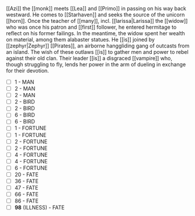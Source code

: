 [[Azi]] the [[monk]] meets [[Lea]] and [[Primo]] in passing on his way back westward. He comes to [[Starhaven]] and seeks the source of the unicorn [[horn]]. Once the teacher of [[many]], incl. [[larissa|Larissa]] the [[widow]] who was once his patron and [[first]] follower, he entered hermitage to reflect on his former failings. In the meantime, the widow spent her wealth on material, among them alabaster statues. He [[is]] joined by [[zephyr|Zephyr]] [[Pirates]], an airborne hanggliding gang of outcasts from an island. The wish of these outlaws [[is]] to gather men and power to rebel against their old clan. Their leader [[is]] a disgraced [[vampire]] who, though struggling to fly, lends her power in the arm of dueling in exchange for their devotion.




- [ ] 1 - MAN
- [ ] 2 - MAN
- [ ] 2 - MAN
- [ ] 2 - BIRD
- [ ] 2 - BIRD
- [ ] 6 - BIRD
- [ ] 6 - BIRD
- [ ] 1 - FORTUNE
- [ ] 1 - FORTUNE
- [ ] 2 - FORTUNE
- [ ] 2 - FORTUNE
- [ ] 4 - FORTUNE
- [ ] 4 - FORTUNE
- [ ] 6 - FORTUNE
- [ ] 20 - FATE
- [ ] 36 - FATE
- [ ] 47 - FATE
- [ ] 66 - FATE
- [ ] 86 - FATE
- [ ] **98** (ILLNESS) - FATE
